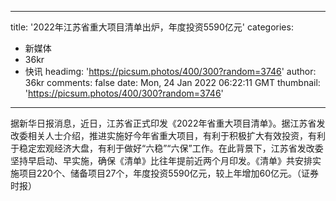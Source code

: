 
---
title: '2022年江苏省重大项目清单出炉，年度投资5590亿元'
categories: 
 - 新媒体
 - 36kr
 - 快讯
headimg: 'https://picsum.photos/400/300?random=3746'
author: 36kr
comments: false
date: Mon, 24 Jan 2022 06:22:11 GMT
thumbnail: 'https://picsum.photos/400/300?random=3746'
---

<div>   
据新华日报消息，近日，江苏省正式印发《2022年省重大项目清单》。据江苏省发改委相关人士介绍，推进实施好今年省重大项目，有利于积极扩大有效投资，有利于稳定宏观经济大盘，有利于做好“六稳”“六保”工作。在此背景下，江苏省发改委坚持早启动、早实施，确保《清单》比往年提前近两个月印发。《清单》共安排实施项目220个、储备项目27个，年度投资5590亿元，较上年增加60亿元。（证券时报）  
</div>
            